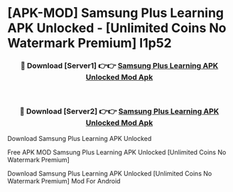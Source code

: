 # [APK-MOD] Samsung Plus Learning APK Unlocked - [Unlimited Coins No Watermark Premium] l1p52



<div align="center">
<h3>🔴 Download [Server1] 👉👉 <a href="https://momento.my/?title=Samsung_Plus_Learning_APK_Unlocked">Samsung Plus Learning APK Unlocked Mod Apk</a></h3><br>

<h3>🔴 Download [Server2] 👉👉 <a href="https://momento.my/?title=Samsung_Plus_Learning_APK_Unlocked">Samsung Plus Learning APK Unlocked Mod Apk</a></h3>
</div>



Download Samsung Plus Learning APK Unlocked 

Free APK MOD Samsung Plus Learning APK Unlocked [Unlimited Coins No Watermark Premium]

Download Samsung Plus Learning APK Unlocked [Unlimited Coins No Watermark Premium] Mod For Android
